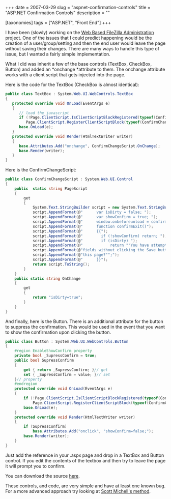 +++
date = 2007-03-29
slug = "aspnet-confirmation-controls"
title = "ASP.NET Confirmation Controls"
description = ""

[taxonomies]
tags = ["ASP.NET", "Front End"]
+++

I have been (slowly) working on the [Web Based FileZilla Administration](/tags/filezilla) project. One of the issues that I could predict happening would be the creation of a user/group/setting and then the end user would leave the page without saving their changes. There are many ways to handle this type of issue, but I wanted a fairly simple implementation.

<!-- more -->

What I did was inherit a few of the base controls (TextBox, CheckBox, Button) and added an *onchange *attribute to them. The onchange attribute works with a client script that gets injected into the page.

Here is the code for the TextBox (CheckBox is almost identical):

```c#
public class TextBox : System.Web.UI.WebControls.TextBox
{
   protected override void OnLoad(EventArgs e)
   {
      // load the javascript
      if (!Page.ClientScript.IsClientScriptBlockRegistered(typeof(ConfirmChangeScript), "PageScript"))
         Page.ClientScript.RegisterClientScriptBlock(typeof(ConfirmChangeScript), "PageScript", ConfirmChangeScript.PageScript, true);
      base.OnLoad(e);
   }
   protected override void Render(HtmlTextWriter writer)
   {
      base.Attributes.Add("onchange", ConfirmChangeScript.OnChange);
      base.Render(writer);
   }
}
```

Here is the ConfirmChangeScript:

```c#
public class ConfirmChangeScript : System.Web.UI.Control
{
    public  static string PageScript
    {
        get
        {
            System.Text.StringBuilder script = new System.Text.StringBuilder();
            script.AppendFormat(@"      var isDirty = false; ");
            script.AppendFormat(@"      var showConfirm = true; ");
            script.AppendFormat(@"      window.onbeforeunload = confirmExit;");
            script.AppendFormat(@"      function confirmExit()");
            script.AppendFormat(@"      {{");
            script.AppendFormat(@"        if (!showConfirm) return; ");
            script.AppendFormat(@"        if (isDirty) ");
            script.AppendFormat(@"            return ""You have attempted to leave this page.  If you have made any changes to the ");
            script.AppendFormat(@"fields without clicking the Save button, your changes will be lost.  Are you sure you want to exit ");
            script.AppendFormat(@"this page?"";");
            script.AppendFormat(@"      }}");
            return script.ToString();
        }
    }
    public static string OnChange
    {
        get
        {
            return "isDirty=true";
        }
    }
}
```

And finally, here is the Button. There is an additional attribute for the button to suppress the confirmation. This would be used in the event that you want to show the confirmation upon clicking the button.

```c#
public class Button : System.Web.UI.WebControls.Button
{
    #region EnableShowConfirm property
    private bool _SupressConfirm = true;
    public bool SupressConfirm
    {
        get { return _SupressConfirm; }// get
        set { _SupressConfirm = value; }// set
    }// property
    #endregion
    protected override void OnLoad(EventArgs e)
    {
        if (!Page.ClientScript.IsClientScriptBlockRegistered(typeof(ConfirmChangeScript), "PageScript"))
            Page.ClientScript.RegisterClientScriptBlock(typeof(ConfirmChangeScript), "PageScript", ConfirmChangeScript.PageScript, true);
        base.OnLoad(e);
    }
    protected override void Render(HtmlTextWriter writer)
    {
        if (SupressConfirm)
            base.Attributes.Add("onclick", "showConfirm=false;");
        base.Render(writer);
    }
}
```

Just add the reference in your .aspx page and drop in a TextBox and Button control. If you edit the contents of the textbox and then try to leave the page it will prompt you to confirm.

You can download the source [here](/blogs/files/ConfirmChangeControls.zip). 

These controls, and code, are very simple and have at least one known bug. For a more advanced approach try looking at [Scott Michell's method](http://www.4guysfromrolla.com/webtech/100604-1.shtml).